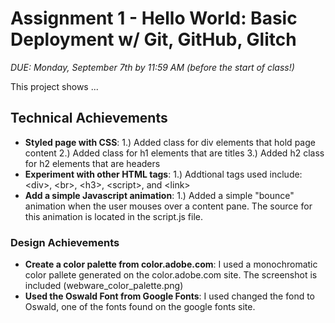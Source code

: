 Assignment 1 - Hello World: Basic Deployment w/ Git, GitHub, Glitch
===

*DUE: Monday, September 7th by 11:59 AM (before the start of class!)*  

This project shows ...

## Technical Achievements
- **Styled page with CSS**: 
1.) Added class for div elements that hold page content
2.) Added class for h1 elements that are titles
3.) Added h2 class for h2 elements that are headers
- **Experiment with other HTML tags**:
1.) Addtional tags used include: &lt;div>, &lt;br>, &lt;h3>, &lt;script>, and &lt;link>
- **Add a simple Javascript animation**:
1.) Added a simple "bounce" animation when the user mouses over a content pane.
    The source for this animation is located in the script.js file.


### Design Achievements
- **Create a color palette from color.adobe.com**: I used a monochromatic color pallete generated on the color.adobe.com site. The screenshot is included (webware_color_palette.png)
- **Used the Oswald Font from Google Fonts**: I used changed the fond to Oswald, one of the fonts found on the google fonts site.




